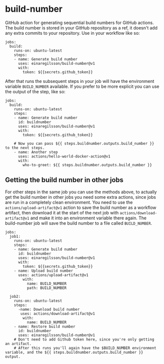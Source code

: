 # build-number
GitHub action for generating sequential build numbers for GitHub actions. The build number is stored in your GitHub repository as a ref, it doesn't add any extra commits to your repository. Use in your workflow like so:

```
jobs:
  build:
    runs-on: ubuntu-latest
    steps:
    - name: Generate build number
      uses: einaregilsson/build-number@v1 
      with:
        token: ${{secrets.github_token}}        
```

After that runs the subsequent steps in your job will have the environment variable ```BUILD_NUMBER``` available. If you prefer to be more explicit you can use the output of the step, like so:

```
jobs:
  build:
    runs-on: ubuntu-latest
    steps:
    - name: Generate build number
      id: buildnumber
      uses: einaregilsson/build-number@v1 
      with:
        token: ${{secrets.github_token}}        
    
    # Now you can pass ${{ steps.buildnumber.outputs.build_number }} to the next steps.
    - name: Another step
      uses: actions/hello-world-docker-action@v1
      with:
        who-to-greet: ${{ steps.buildnumber.outputs.build_number }}
```

## Getting the build number in other jobs

For other steps in the same job you can use the methods above, to actually get the build number in other jobs you need some extra actions, since jobs are run in a completely clean environment. You need to use the ```actions/upload-artifact@v1``` action to save the build number as a workflow artifact, then download it at the start of the next job with ```actions/download-artifact@v1``` and make it into an environment variable there again. The build-number job will save the build number to a file called ```BUILD_NUMBER```.

```
jobs:
  job1:
    runs-on: ubuntu-latest
    steps:
    - name: Generate build number
      id: buildnumber
      uses: einaregilsson/build-number@v1 
      with:
        token: ${{secrets.github_token}}        
    - name: Upload build number
      uses: actions/upload-artifact@v1
        with:
          name: BUILD_NUMBER
          path: BUILD_NUMBER
          
  job2:
    runs-on: ubuntu-latest
    steps:
      -name: Download build number
       uses: actions/download-artifact@v1
        with:
          name: BUILD_NUMBER
    - name: Restore build number
      id: buildnumber
      uses: einaregilsson/build-number@v1 
    # Don't need to add Github token here, since you're only getting an artifact.
    # After this runs you'll again have the $BUILD_NUMBER environment variable, and the ${{ steps.buildnumber.outputs.build_number }} output.
```

